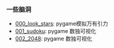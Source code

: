 ### 一些脑洞

- [000_look_stars](000_look_stars/readme.md): pygame模拟万有引力
- [001_sudoku](001_sudoku/readme.md): pygame 数独可视化
- [002_2048](002_2048/readme.md): pygame 数独可视化
